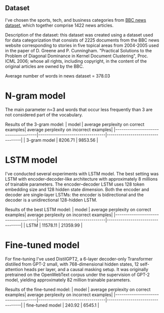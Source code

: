 ## Dataset 

I've chosen the sports, tech, and business categories from [BBC news dataset](https://www.kaggle.com/datasets/pariza/bbc-news-summary), which together comprise 1422 news articles.

Description of the dataset: this dataset was created using a dataset used for data categorization that consists of 2225 documents from the BBC news website corresponding to stories in five topical areas from 2004-2005 used in the paper of D. Greene and P. Cunningham. "Practical Solutions to the Problem of Diagonal Dominance in Kernel Document Clustering", Proc. ICML 2006; whose all rights, including copyright, in the content of the original articles are owned by the BBC.

Average number of words in news dataset = 378.03


# N-gram model
The main parameter n=3 and words that occur less frequently than 3 are not considered part of the vocabulary. 

Results of the 3-gram model:
| model                                | average perplexity on correct examples|  average perplexity on incorrect examples|
|--------------------------------------|----------------------------------|----------------------------------|
| 3-gram model        | 8206.71                          | 9853.56                         |

# LSTM model

I've conducted several experiments with LSTM model.
The best setting was LSTM with encoder-decoder-like architecture with approximately 8 millions of trainable parameters. The encoder–decoder LSTM uses 128 token embedding size and 128 hidden state dimension. Both the encoder and decoder are single‐layer LSTMs: the encoder is bidirectional and the decoder is a unidirectional 128-hidden LSTM. 

Results of the best LSTM model:
| model                                | average perplexity on correct examples|  average perplexity on incorrect examples|
|--------------------------------------|----------------------------------|----------------------------------|
| LSTM        | 11578.11                          | 21359.99                         |


# Fine-tuned model

For fine-tuning I've used DistilGPT2, a 6-layer decoder-only Transformer distilled from GPT-2 small, with 768-dimensional hidden states, 12 self-attention heads per layer, and a causal masking setup. It was originally pretrained on the OpenWebText corpus under the supervision of GPT-2 model, yielding approximately 82 million trainable parameters. 

Results of the fine-tuned model:
| model                                | average perplexity on correct examples|  average perplexity on incorrect examples|
|--------------------------------------|----------------------------------|----------------------------------|
| fine-tuned model        | 240.92                          | 6545.1                         |

